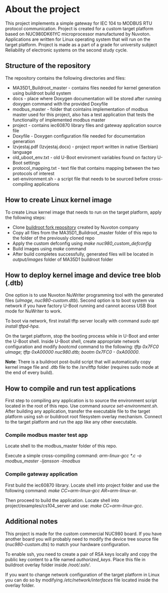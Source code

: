 # About the project
This project implements a simple gateway for IEC 104 to MODBUS RTU protocol communication. Project is created for a custom target platform based on NUC980DK61YC microprocessor manufactured by Nuvoton. Applications are written for Linux operating system that will run on the target platform.
Project is made as a part of a grade for university subject Reliability of electronic systems on the second study cycle.

## Structure of the repository
The repository contains the following directories and files:
- MA35D1_Buildroot_master - contains files needed for kernel generation using buildroot build system
- docs - place where Doxygen documentation will be stored after running doxygen command with the provided Doxyfile
- modbus_master - folder that cointains implementation of modbus master used for this project, also has a test application that tests the functionality of implemented modbus master
- project - contains iec60870 library files and gateway application source file
- Doxyfile - Doxygen configuration file needed for documentation generation
- Izvjestaj.pdf (Izvjestaj.docx) - project report written in native (Serbian) language
- old_uboot_env.txt - old U-Boot enviroment variables found on factory U-Boot settings
- protocol_mapping.txt - text file that contains mapping between the two protocols of interest
- set-environment.sh - a script file that needs to be sourced before cross-compiling applications

## How to create Linux kernel image
To create Linux kernel image that needs to run on the target platform, apply the following steps:
- Clone [buildroot fork repository](https://github.com/OpenNuvoton/MA35D1_Buildroot) created by Nuvoton company
- Copy all files from the MA35D1_Buildroot_master folder of this repo to the folder of the previously cloned repo
- Apply the custom defconfig using _make nuc980_custom_defconfig_
- Build images using _make_ command
- After build completes successfully, generated files will be located in _output/images_ folder of MA35D1 buildroot folder

## How to deploy kernel image and device tree blob (.dtb)

One option is to use Nuvoton NuWriter programming tool with the generated files (_uImage, nuc980-custom.dtb_). Second option is to boot system via network if you have factory U-Boot running and cannot access USB Boot mode for NuWriter to work.

To boot via network, first install tftp server locally with command _sudo apt install tftpd-hpa_. 

On the target platform, stop the booting process while in U-Boot and enter the U-Boot shell. Inside U-Boot shell, create appropriate network configuration and modify _bootcmd_ command to the following: _tftp 0x7FC0 uImage; tftp 0xA00000 nuc980.dtb; bootm 0x7FC0 - 0xA00000_.

**Note**: There is a buildroot post-build script that will automatically copy kernel image file and .dtb file to the /srv/tftp folder (requires sudo mode at the end of every build).

## How to compile and run test applications
First step to compiling any application is to source the environment script located in the root of this repo. Use command _source set-environment.sh_.
After building any application, transfer the executable file to the target platform using ssh or buildroot root filesystem overlay mechanism. Connect to the target platform and run the app like any other executable.

### Compile modbus master test app
Locate shell to the modbus_master folder of this repo. 

Execute a simple cross-compiling command: _arm-linux-gcc *.c -o modbus_master -ljansson -lmodbus_

### Compile gateway application
First build the iec60870 library. Locate shell into project folder and use the following command: _make CC=arm-linux-gcc AR=arm-linux-ar_. 

Then proceed to build the application. Locate shell into project/examples/cs104_server and use: _make CC=arm-linux-gcc_.

## Additional notes
This project is made for the custom commercial NUC980 board. If you have another board you will probably need to modify the device tree source file (_nuc980-custom.dts_) to match your hardware configuration.

To enable ssh, you need to create a pair of RSA keys locally and copy the public key content to a file named _authorized_keys_. Place this file in buildroot overlay folder inside _/root/.ssh/_.

If you want to change network configuration of the target platform in Linux you can do so by modifying _/etc/network/interfaces_ file located inside the overlay folder.
